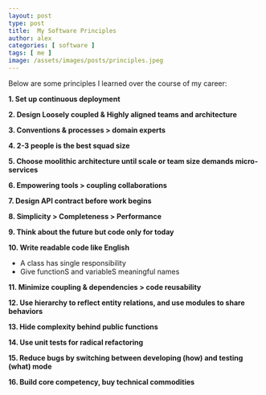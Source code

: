 ```yaml
---
layout: post
type: post
title:  My Software Principles
author: alex
categories: [ software ]
tags: [ me ]
image: /assets/images/posts/principles.jpeg
---
```


Below are some principles I learned over the course of my career: 

**1. Set up continuous deployment**

**2. Design Loosely coupled & Highly aligned teams and architecture**

**3. Conventions & processes > domain experts**

**4. 2-3 people is the best squad size**

**5. Choose moolithic architecture until scale or team size demands micro-services**

**6. Empowering tools > coupling collaborations**

**7. Design API contract before work begins**

**8. Simplicity > Completeness > Performance**

**9. Think about the future but code only for today**

**10. Write readable code like English**
  - A class has single responsibility 
  - Give functionS and variableS meaningful names

**11. Minimize coupling & dependencies > code reusability**

**12. Use hierarchy to reflect entity relations, and use modules to share behaviors**

**13. Hide complexity behind public functions**

**14. Use unit tests for radical refactoring**

**15. Reduce bugs by switching between developing (how) and testing (what) mode**

**16. Build core competency, buy technical commodities**